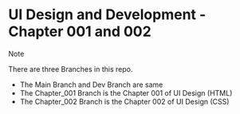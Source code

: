 # UI Design and Development - Chapter 001 and 002

> [!Note]
> There are three Branches in this repo. <br>
> - The Main Branch and Dev Branch are same <br>
> - The Chapter_001 Branch is the Chapter 001 of UI Design (HTML) <br>
> - The Chapter_002 Branch is the Chapter 002 of UI Design (CSS) <br>